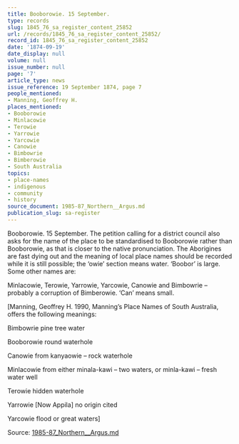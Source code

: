 ```yaml
---
title: Booborowie. 15 September.
type: records
slug: 1845_76_sa_register_content_25852
url: /records/1845_76_sa_register_content_25852/
record_id: 1845_76_sa_register_content_25852
date: '1874-09-19'
date_display: null
volume: null
issue_number: null
page: '7'
article_type: news
issue_reference: 19 September 1874, page 7
people_mentioned:
- Manning, Geoffrey H.
places_mentioned:
- Booborowie
- Minlacowie
- Terowie
- Yarrowie
- Yarcowie
- Canowie
- Bimbowrie
- Bimberowie
- South Australia
topics:
- place-names
- indigenous
- community
- history
source_document: 1985-87_Northern__Argus.md
publication_slug: sa-register
---
```


Booborowie. 15 September.  The petition calling for a district council also asks for the name of the place to be standardised to Booborowie rather than Booborowie, as that is closer to the native pronunciation.  The Aborigines are fast dying out and the meaning of local place names should be recorded while it is still possible; the ‘owie’ section means water.  ‘Boobor’ is large.  Some other names are:

Minlacowie, Terowie, Yarrowie, Yarcowie, Canowie and Bimbowrie – probably a corruption of Bimberowie.  ‘Can’ means small.

[Manning, Geoffrey H. 1990, Manning’s Place Names of South Australia, offers the following meanings:

Bimbowrie	pine tree water

Booborowie	round waterhole

Canowie	from kanyaowie – rock waterhole

Minlacowie	from either minala-kawi – two waters, or minla-kawi – fresh water well

Terowie	hidden waterhole

Yarrowie	[Now Appila] no origin cited

Yarcowie	flood or great waters]

Source: [1985-87_Northern__Argus.md](/downloads/markdown/1985-87_Northern__Argus.md)
